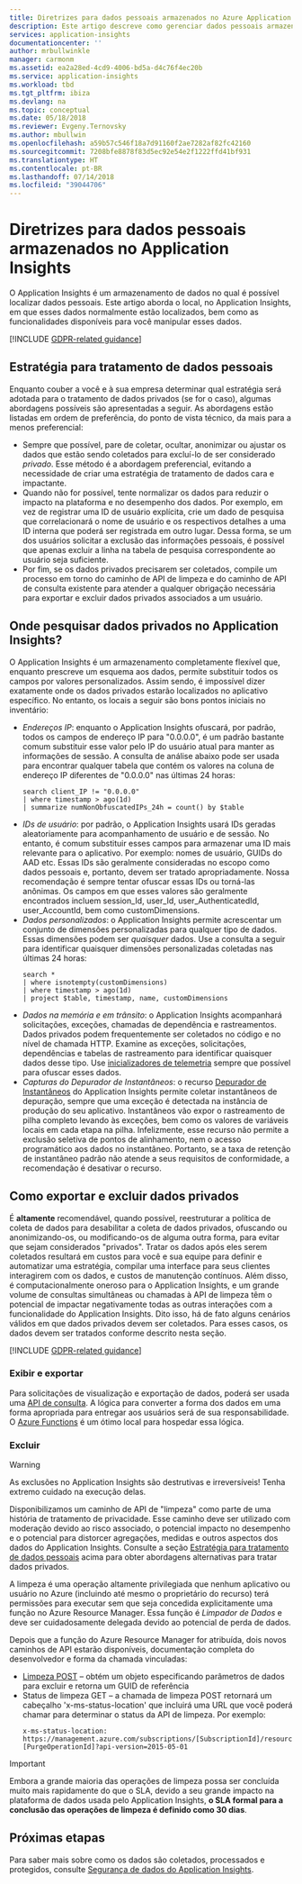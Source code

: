 ```yaml
---
title: Diretrizes para dados pessoais armazenados no Azure Application Insights | Microsoft Docs
description: Este artigo descreve como gerenciar dados pessoais armazenados no Azure Application Insights e os métodos para identificá-los e removê-los.
services: application-insights
documentationcenter: ''
author: mrbullwinkle
manager: carmonm
ms.assetid: ea2a28ed-4cd9-4006-bd5a-d4c76f4ec20b
ms.service: application-insights
ms.workload: tbd
ms.tgt_pltfrm: ibiza
ms.devlang: na
ms.topic: conceptual
ms.date: 05/18/2018
ms.reviewer: Evgeny.Ternovsky
ms.author: mbullwin
ms.openlocfilehash: a59b57c546f18a7d91160f2ae7282af82fc42160
ms.sourcegitcommit: 7208bfe8878f83d5ec92e54e2f1222ffd41bf931
ms.translationtype: HT
ms.contentlocale: pt-BR
ms.lasthandoff: 07/14/2018
ms.locfileid: "39044706"
---
```

# <a name="guidance-for-personal-data-stored-in-application-insights"></a>Diretrizes para dados pessoais armazenados no Application Insights

O Application Insights é um armazenamento de dados no qual é possível localizar dados pessoais. Este artigo aborda o local, no Application Insights, em que esses dados normalmente estão localizados, bem como as funcionalidades disponíveis para você manipular esses dados.

[!INCLUDE [GDPR-related guidance](../../includes/gdpr-dsr-and-stp-note.md)]

## <a name="strategy-for-personal-data-handling"></a>Estratégia para tratamento de dados pessoais

Enquanto couber a você e à sua empresa determinar qual estratégia será adotada para o tratamento de dados privados (se for o caso), algumas abordagens possíveis são apresentadas a seguir. As abordagens estão listadas em ordem de preferência, do ponto de vista técnico, da mais para a menos preferencial:
* Sempre que possível, pare de coletar, ocultar, anonimizar ou ajustar os dados que estão sendo coletados para excluí-lo de ser considerado _privado_. Esse método é a abordagem preferencial, evitando a necessidade de criar uma estratégia de tratamento de dados cara e impactante.
* Quando não for possível, tente normalizar os dados para reduzir o impacto na plataforma e no desempenho dos dados. Por exemplo, em vez de registrar uma ID de usuário explícita, crie um dado de pesquisa que correlacionará o nome de usuário e os respectivos detalhes a uma ID interna que poderá ser registrada em outro lugar. Dessa forma, se um dos usuários solicitar a exclusão das informações pessoais, é possível que apenas excluir a linha na tabela de pesquisa correspondente ao usuário seja suficiente. 
* Por fim, se os dados privados precisarem ser coletados, compile um processo em torno do caminho de API de limpeza e do caminho de API de consulta existente para atender a qualquer obrigação necessária para exportar e excluir dados privados associados a um usuário.

## <a name="where-to-look-for-private-data-in-application-insights"></a>Onde pesquisar dados privados no Application Insights?

O Application Insights é um armazenamento completamente flexível que, enquanto prescreve um esquema aos dados, permite substituir todos os campos por valores personalizados. Assim sendo, é impossível dizer exatamente onde os dados privados estarão localizados no aplicativo específico. No entanto, os locais a seguir são bons pontos iniciais no inventário:

* *Endereços IP*: enquanto o Application Insights ofuscará, por padrão, todos os campos de endereço IP para "0.0.0.0", é um padrão bastante comum substituir esse valor pelo IP do usuário atual para manter as informações de sessão. A consulta de análise abaixo pode ser usada para encontrar qualquer tabela que contém os valores na coluna de endereço IP diferentes de "0.0.0.0" nas últimas 24 horas:
    ```
    search client_IP != "0.0.0.0"
    | where timestamp > ago(1d)
    | summarize numNonObfuscatedIPs_24h = count() by $table
    ```
* *IDs de usuário*: por padrão, o Application Insights usará IDs geradas aleatoriamente para acompanhamento de usuário e de sessão. No entanto, é comum substituir esses campos para armazenar uma ID mais relevante para o aplicativo. Por exemplo: nomes de usuário, GUIDs do AAD etc. Essas IDs são geralmente consideradas no escopo como dados pessoais e, portanto, devem ser tratado apropriadamente. Nossa recomendação é sempre tentar ofuscar essas IDs ou torná-las anônimas. Os campos em que esses valores são geralmente encontrados incluem session_Id, user_Id, user_AuthenticatedId, user_AccountId, bem como customDimensions.
* *Dados personalizados*: o Application Insights permite acrescentar um conjunto de dimensões personalizadas para qualquer tipo de dados. Essas dimensões podem ser *quaisquer* dados. Use a consulta a seguir para identificar quaisquer dimensões personalizadas coletadas nas últimas 24 horas:
    ```
    search * 
    | where isnotempty(customDimensions)
    | where timestamp > ago(1d)
    | project $table, timestamp, name, customDimensions 
    ```
* *Dados na memória e em trânsito*: o Application Insights acompanhará solicitações, exceções, chamadas de dependência e rastreamentos. Dados privados podem frequentemente ser coletados no código e no nível de chamada HTTP. Examine as exceções, solicitações, dependências e tabelas de rastreamento para identificar quaisquer dados desse tipo. Use [inicializadores de telemetria](https://docs.microsoft.com/azure/application-insights/app-insights-api-filtering-sampling) sempre que possível para ofuscar esses dados.
* *Capturas do Depurador de Instantâneos*: o recurso [Depurador de Instantâneos](https://docs.microsoft.com/azure/application-insights/app-insights-snapshot-debugger) do Application Insights permite coletar instantâneos de depuração, sempre que uma exceção é detectada na instância de produção do seu aplicativo. Instantâneos vão expor o rastreamento de pilha completo levando às exceções, bem como os valores de variáveis locais em cada etapa na pilha. Infelizmente, esse recurso não permite a exclusão seletiva de pontos de alinhamento, nem o acesso programático aos dados no instantâneo. Portanto, se a taxa de retenção de instantâneo padrão não atende a seus requisitos de conformidade, a recomendação é desativar o recurso.

## <a name="how-to-export-and-delete-private-data"></a>Como exportar e excluir dados privados

É __altamente__ recomendável, quando possível, reestruturar a política de coleta de dados para desabilitar a coleta de dados privados, ofuscando ou anonimizando-os, ou modificando-os de alguma outra forma, para evitar que sejam considerados "privados". Tratar os dados após eles serem coletados resultará em custos para você e sua equipe para definir e automatizar uma estratégia, compilar uma interface para seus clientes interagirem com os dados, e custos de manutenção contínuos. Além disso, é computacionalmente oneroso para o Application Insights, e um grande volume de consultas simultâneas ou chamadas à API de limpeza têm o potencial de impactar negativamente todas as outras interações com a funcionalidade do Application Insights. Dito isso, há de fato alguns cenários válidos em que dados privados devem ser coletados. Para esses casos, os dados devem ser tratados conforme descrito nesta seção.

[!INCLUDE [GDPR-related guidance](../../includes/gdpr-intro-sentence.md)]

### <a name="view-and-export"></a>Exibir e exportar

Para solicitações de visualização e exportação de dados, poderá ser usada uma [API de consulta](https://dev.applicationinsights.io/quickstart). A lógica para converter a forma dos dados em uma forma apropriada para entregar aos usuários será de sua responsabilidade. O [Azure Functions](https://azure.microsoft.com/services/functions/) é um ótimo local para hospedar essa lógica.

### <a name="delete"></a>Excluir

> [!WARNING]
> As exclusões no Application Insights são destrutivas e irreversíveis! Tenha extremo cuidado na execução delas.

Disponibilizamos um caminho de API de "limpeza" como parte de uma história de tratamento de privacidade. Esse caminho deve ser utilizado com moderação devido ao risco associado, o potencial impacto no desempenho e o potencial para distorcer agregações, medidas e outros aspectos dos dados do Application Insights. Consulte a seção [Estratégia para tratamento de dados pessoais](#strategy-for-personal-data-handling) acima para obter abordagens alternativas para tratar dados privados.

A limpeza é uma operação altamente privilegiada que nenhum aplicativo ou usuário no Azure (incluindo até mesmo o proprietário do recurso) terá permissões para executar sem que seja concedida explicitamente uma função no Azure Resource Manager. Essa função é _Limpador de Dados_ e deve ser cuidadosamente delegada devido ao potencial de perda de dados.

Depois que a função do Azure Resource Manager for atribuída, dois novos caminhos de API estarão disponíveis, documentação completa do desenvolvedor e forma da chamada vinculadas:

* [Limpeza POST](https://docs.microsoft.com/rest/api/application-insights/components/purge) – obtém um objeto especificando parâmetros de dados para excluir e retorna um GUID de referência
* Status de limpeza GET – a chamada de limpeza POST retornará um cabeçalho 'x-ms-status-location' que incluirá uma URL que você poderá chamar para determinar o status da API de limpeza. Por exemplo: 
   ```
   x-ms-status-location: https://management.azure.com/subscriptions/[SubscriptionId]/resourceGroups/[ResourceGroupName]/providers/microsoft.insights/components/[ComponentName]/operations/purge-[PurgeOperationId]?api-version=2015-05-01
   ```

> [!IMPORTANT]
>  Embora a grande maioria das operações de limpeza possa ser concluída muito mais rapidamente do que o SLA, devido a seu grande impacto na plataforma de dados usada pelo Application Insights,  **o SLA formal para a conclusão das operações de limpeza é definido como 30 dias**.

## <a name="next-steps"></a>Próximas etapas
Para saber mais sobre como os dados são coletados, processados e protegidos, consulte [Segurança de dados do Application Insights](app-insights-data-retention-privacy.md).